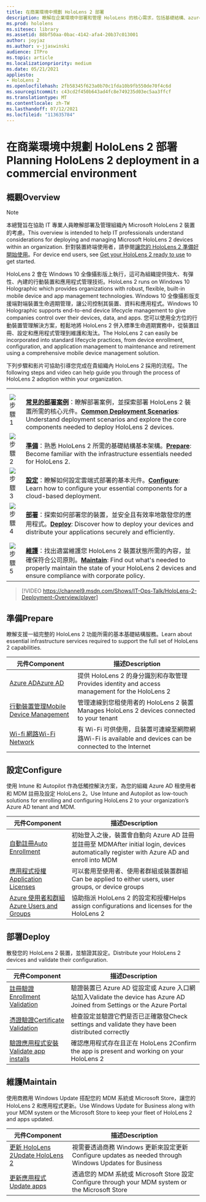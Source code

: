 ```yaml
---
title: 在商業環境中規劃 HoloLens 2 部署
description: 瞭解在企業環境中部署和管理 HoloLens 的核心需求，包括基礎結構、azure active directory 和行動裝置管理。
ms.prod: hololens
ms.sitesec: library
ms.assetid: 88bf50aa-0bac-4142-afa4-20b37c013001
author: joyjaz
ms.author: v-jjaswinski
audience: ITPro
ms.topic: article
ms.localizationpriority: medium
ms.date: 05/21/2021
appliesto:
- HoloLens 2
ms.openlocfilehash: 2fb58345f623a0b70c1fda10b9fb550de70f4c6d
ms.sourcegitcommit: c43cd2f450b643ad4fc8e749235d03ec5aa3ffcf
ms.translationtype: MT
ms.contentlocale: zh-TW
ms.lasthandoff: 07/12/2021
ms.locfileid: "113635784"
---
```

# <a name="planning-hololens-2-deployment-in-a-commercial-environment"></a><span data-ttu-id="c97e7-103">在商業環境中規劃 HoloLens 2 部署</span><span class="sxs-lookup"><span data-stu-id="c97e7-103">Planning HoloLens 2 deployment in a commercial environment</span></span>

## <a name="overview"></a><span data-ttu-id="c97e7-104">概觀</span><span class="sxs-lookup"><span data-stu-id="c97e7-104">Overview</span></span>
> [!NOTE]
> <span data-ttu-id="c97e7-105">本總覽旨在協助 IT 專業人員瞭解部署及管理組織內 Microsoft HoloLens 2 裝置的考慮。</span><span class="sxs-lookup"><span data-stu-id="c97e7-105">This overview is intended to help IT professionals understand considerations for deploying and managing Microsoft HoloLens 2 devices within an organization.</span></span> <span data-ttu-id="c97e7-106">針對裝置終端使用者，請參閱[讓您的 HoloLens 2 準備好開始使用](hololens2-setup.md)。</span><span class="sxs-lookup"><span data-stu-id="c97e7-106">For device end users, see [Get your HoloLens 2 ready to use](hololens2-setup.md) to get started.</span></span>

<span data-ttu-id="c97e7-107">HoloLens 2 會在 Windows 10 全像攝影版上執行，這可為組織提供強大、有彈性、內建的行動裝置和應用程式管理技術。</span><span class="sxs-lookup"><span data-stu-id="c97e7-107">HoloLens 2 runs on Windows 10 Holographic which provides organizations with robust, flexible, built-in mobile device and app management technologies.</span></span> <span data-ttu-id="c97e7-108">Windows 10 全像攝影版支援端對端裝置生命週期管理，讓公司控制其裝置、資料和應用程式。</span><span class="sxs-lookup"><span data-stu-id="c97e7-108">Windows 10 Holographic supports end-to-end device lifecycle management to give companies control over their devices, data, and apps.</span></span> <span data-ttu-id="c97e7-109">您可以使用全方位的行動裝置管理解決方案，輕鬆地將 HoloLens 2 併入標準生命週期實務中，從裝置註冊、設定和應用程式管理到維護和淘汰。</span><span class="sxs-lookup"><span data-stu-id="c97e7-109">The HoloLens 2 can easily be incorporated into standard lifecycle practices, from device enrollment, configuration, and application management to maintenance and retirement using a comprehensive mobile device management solution.</span></span>

<span data-ttu-id="c97e7-110">下列步驟和影片可協助引導您完成在貴組織內 HoloLens 2 採用的流程。</span><span class="sxs-lookup"><span data-stu-id="c97e7-110">The following steps and video can help guide you through the process of HoloLens 2 adoption within your organization.</span></span>

| | |
|--|--|
| ![步驟 1](images/1green.png)| <br/> <span data-ttu-id="c97e7-112">**[常見的部署案例](hololens-requirements.md)**：瞭解部署案例，並探索部署 HoloLens 2 裝置所需的核心元件。</span><span class="sxs-lookup"><span data-stu-id="c97e7-112">**[Common Deployment Scenarios](hololens-requirements.md)**: Understand deployment scenarios and explore the core components needed to deploy HoloLens 2 devices.</span></span> |
| ![步驟 2](images/2green.png)| <br/> <span data-ttu-id="c97e7-114">**[準備](#prepare)**：熟悉 HoloLens 2 所需的基礎結構基本架構。</span><span class="sxs-lookup"><span data-stu-id="c97e7-114">**[Prepare](#prepare)**: Become familiar with the infrastructure essentials needed for HoloLens 2.</span></span> |
| ![步驟 3](images/3green.png) | <br/> <span data-ttu-id="c97e7-116">**[設定](#configure)**：瞭解如何設定雲端式部署的基本元件。</span><span class="sxs-lookup"><span data-stu-id="c97e7-116">**[Configure](#configure)**: Learn how to configure your essential components for a cloud-based deployment.</span></span> |
| ![步驟 4](images/4green.png) | <br/> <span data-ttu-id="c97e7-118">**[部署](#deploy)**：探索如何部署您的裝置，並安全且有效率地散發您的應用程式。</span><span class="sxs-lookup"><span data-stu-id="c97e7-118">**[Deploy](#deploy)**: Discover how to deploy your devices and distribute your applications securely and efficiently.</span></span> |
| ![步驟 5](images/5green.png) | <br/> <span data-ttu-id="c97e7-120">**[維護](#maintain)**：找出適當維護您 HoloLens 2 裝置狀態所需的內容，並確保符合公司原則。</span><span class="sxs-lookup"><span data-stu-id="c97e7-120">**[Maintain](#maintain)**: Find out what's needed to properly maintain the state of your HoloLens 2 devices and ensure compliance with corporate policy.</span></span> |

> [!VIDEO https://channel9.msdn.com/Shows/IT-Ops-Talk/HoloLens-2-Deployment-Overview/player]

## <a name="prepare"></a><span data-ttu-id="c97e7-121">準備</span><span class="sxs-lookup"><span data-stu-id="c97e7-121">Prepare</span></span>

<span data-ttu-id="c97e7-122">瞭解支援一組完整的 HoloLens 2 功能所需的基本基礎結構服務。</span><span class="sxs-lookup"><span data-stu-id="c97e7-122">Learn about essential infrastructure services required to support the full set of HoloLens 2 capabilities.</span></span> 

| <span data-ttu-id="c97e7-123">元件</span><span class="sxs-lookup"><span data-stu-id="c97e7-123">Component</span></span> | <span data-ttu-id="c97e7-124">描述</span><span class="sxs-lookup"><span data-stu-id="c97e7-124">Description</span></span> |
|-----------|------------|
| [<span data-ttu-id="c97e7-125">Azure AD</span><span class="sxs-lookup"><span data-stu-id="c97e7-125">Azure AD</span></span>](hololens-identity.md) | <span data-ttu-id="c97e7-126">提供 HoloLens 2 的身分識別和存取管理</span><span class="sxs-lookup"><span data-stu-id="c97e7-126">Provides identity and access management for the HoloLens 2</span></span>  |
| [<span data-ttu-id="c97e7-127">行動裝置管理</span><span class="sxs-lookup"><span data-stu-id="c97e7-127">Mobile Device Management</span></span>](hololens-mdm-configure.md)| <span data-ttu-id="c97e7-128">管理連線到您租使用者的 HoloLens 2 裝置</span><span class="sxs-lookup"><span data-stu-id="c97e7-128">Manages HoloLens 2 devices connected to your tenant</span></span>  |
| [<span data-ttu-id="c97e7-129">Wi-fi 網路</span><span class="sxs-lookup"><span data-stu-id="c97e7-129">Wi-Fi Network</span></span>](hololens-commercial-infrastructure.md)| <span data-ttu-id="c97e7-130">有 Wi-Fi 可供使用，且裝置可連線至網際網路</span><span class="sxs-lookup"><span data-stu-id="c97e7-130">Wi-Fi is available and devices can be connected to the Internet</span></span>  |

## <a name="configure"></a><span data-ttu-id="c97e7-131">設定</span><span class="sxs-lookup"><span data-stu-id="c97e7-131">Configure</span></span>

<span data-ttu-id="c97e7-132">使用 Intune 和 Autopilot 作為低觸控解決方案，為您的組織 Azure AD 租使用者和 MDM 註冊及設定 HoloLens 2。</span><span class="sxs-lookup"><span data-stu-id="c97e7-132">Use Intune and Autopilot as low-touch solutions for enrolling and configuring HoloLens 2 to your organization’s Azure AD tenant and MDM.</span></span>

| <span data-ttu-id="c97e7-133">元件</span><span class="sxs-lookup"><span data-stu-id="c97e7-133">Component</span></span> | <span data-ttu-id="c97e7-134">描述</span><span class="sxs-lookup"><span data-stu-id="c97e7-134">Description</span></span> |
|-----------|------------|
| [<span data-ttu-id="c97e7-135">自動註冊</span><span class="sxs-lookup"><span data-stu-id="c97e7-135">Auto Enrollment</span></span>](hololens-enroll-mdm.md#auto-enrollment-in-mdm) | <span data-ttu-id="c97e7-136">初始登入之後，裝置會自動向 Azure AD 註冊並註冊至 MDM</span><span class="sxs-lookup"><span data-stu-id="c97e7-136">After initial login, devices automatically register with Azure AD and enroll into MDM</span></span>  |
| [<span data-ttu-id="c97e7-137">應用程式授權</span><span class="sxs-lookup"><span data-stu-id="c97e7-137">Application Licenses</span></span>](hololens2-cloud-connected-configure.md#application-licenses)| <span data-ttu-id="c97e7-138">可以套用至使用者、使用者群組或裝置群組</span><span class="sxs-lookup"><span data-stu-id="c97e7-138">Can be applied to either users, user groups, or device groups</span></span>  |
| [<span data-ttu-id="c97e7-139">Azure 使用者和群組</span><span class="sxs-lookup"><span data-stu-id="c97e7-139">Azure Users and Groups</span></span>](hololens2-cloud-connected-configure.md#azure-users-and-groups) | <span data-ttu-id="c97e7-140">協助指派 HoloLens 2 的設定和授權</span><span class="sxs-lookup"><span data-stu-id="c97e7-140">Helps assign configurations and licenses for the HoloLens 2</span></span>  |

## <a name="deploy"></a><span data-ttu-id="c97e7-141">部署</span><span class="sxs-lookup"><span data-stu-id="c97e7-141">Deploy</span></span>

<span data-ttu-id="c97e7-142">散發您的 HoloLens 2 裝置，並驗證其設定。</span><span class="sxs-lookup"><span data-stu-id="c97e7-142">Distribute your HoloLens 2 devices and validate their configuration.</span></span> 

| <span data-ttu-id="c97e7-143">元件</span><span class="sxs-lookup"><span data-stu-id="c97e7-143">Component</span></span> | <span data-ttu-id="c97e7-144">描述</span><span class="sxs-lookup"><span data-stu-id="c97e7-144">Description</span></span> |
|-----------|------------|
| [<span data-ttu-id="c97e7-145">註冊驗證</span><span class="sxs-lookup"><span data-stu-id="c97e7-145">Enrollment Validation</span></span>](hololens2-corp-connected-deploy.md#enrollment-validation) | <span data-ttu-id="c97e7-146">驗證裝置已 Azure AD 從設定或 Azure 入口網站加入</span><span class="sxs-lookup"><span data-stu-id="c97e7-146">Validate the device has Azure AD Joined from Settings or the Azure Portal</span></span> |
| [<span data-ttu-id="c97e7-147">憑證驗證</span><span class="sxs-lookup"><span data-stu-id="c97e7-147">Certificate Validation</span></span>](hololens2-corp-connected-deploy.md#wi-fi-certificate-validation) | <span data-ttu-id="c97e7-148">檢查設定並驗證它們是否已正確散發</span><span class="sxs-lookup"><span data-stu-id="c97e7-148">Check settings and validate they have been distributed correctly</span></span> |
| [<span data-ttu-id="c97e7-149">驗證應用程式安裝</span><span class="sxs-lookup"><span data-stu-id="c97e7-149">Validate app installs</span></span>](hololens2-corp-connected-deploy.md#validate-lob-app-install) | <span data-ttu-id="c97e7-150">確認應用程式存在且正在 HoloLens 2</span><span class="sxs-lookup"><span data-stu-id="c97e7-150">Confirm the app is present and working on your HoloLens 2</span></span> |

## <a name="maintain"></a><span data-ttu-id="c97e7-151">維護</span><span class="sxs-lookup"><span data-stu-id="c97e7-151">Maintain</span></span>

<span data-ttu-id="c97e7-152">使用商務用 Windows Update 搭配您的 MDM 系統或 Microsoft Store，讓您的 HoloLens 2 和應用程式更新。</span><span class="sxs-lookup"><span data-stu-id="c97e7-152">Use Windows Update for Business along with your MDM system or the Microsoft Store to keep your fleet of HoloLens 2 and apps updated.</span></span>

| <span data-ttu-id="c97e7-153">元件</span><span class="sxs-lookup"><span data-stu-id="c97e7-153">Component</span></span> | <span data-ttu-id="c97e7-154">描述</span><span class="sxs-lookup"><span data-stu-id="c97e7-154">Description</span></span> |
|-----------|------------|
| [<span data-ttu-id="c97e7-155">更新 HoloLens 2</span><span class="sxs-lookup"><span data-stu-id="c97e7-155">Update HoloLens 2</span></span>](hololens-updates.md) | <span data-ttu-id="c97e7-156">視需要透過商務 Windows 更新來設定更新</span><span class="sxs-lookup"><span data-stu-id="c97e7-156">Configure updates as needed through Windows Updates for Business</span></span> |
| [<span data-ttu-id="c97e7-157">更新應用程式</span><span class="sxs-lookup"><span data-stu-id="c97e7-157">Update apps</span></span>](app-deploy-overview.md) | <span data-ttu-id="c97e7-158">透過您的 MDM 系統或 Microsoft Store 設定</span><span class="sxs-lookup"><span data-stu-id="c97e7-158">Configure through your MDM system or the Microsoft Store</span></span>
